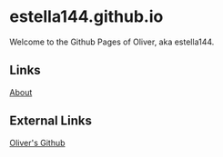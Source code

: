 # estella144.github.io

Welcome to the Github Pages of Oliver, aka estella144.

## Links

[About](/about)

## External Links

[Oliver's Github](https://github.com/estella144)
